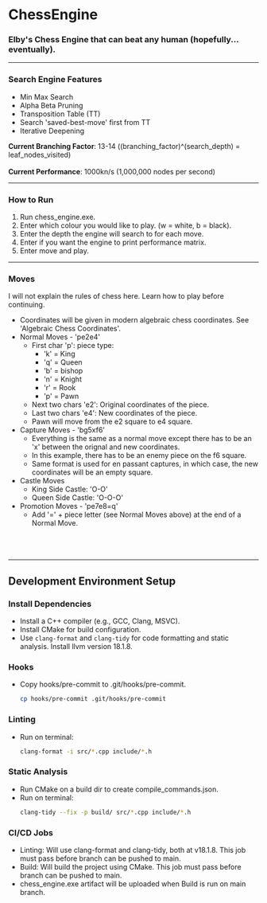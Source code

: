# **ChessEngine**
 ### **Elby's Chess Engine that can beat any human (hopefully... eventually).**

---

### Search Engine Features

- Min Max Search
- Alpha Beta Pruning
- Transposition Table (TT)
- Search 'saved-best-move' first from TT
- Iterative Deepening

**Current Branching Factor**: 13-14 ((branching_factor)^(search_depth) = leaf_nodes_visited)
<br/><br/>
**Current Performance**: 1000kn/s (1,000,000 nodes per second)

----

### How to Run

1. Run chess_engine.exe.
2. Enter which colour you would like to play. (w = white, b = black).
3. Enter the depth the engine will search to for each move.
4. Enter if you want the engine to print performance matrix.
5. Enter move and play.

---

### Moves

  I will not explain the rules of chess here. Learn how to play before continuing.
  - Coordinates will be given in modern algebraic chess coordinates. See 'Algebraic Chess Coordinates'.
  - Normal Moves - 'pe2e4'
    - First char 'p': piece type:
      - 'k' = King
      - 'q' = Queen
      - 'b' = bishop
      - 'n' =  Knight
      - 'r' = Rook
      - 'p' = Pawn
    - Next two chars 'e2': Original coordinates of the piece.
    - Last two chars 'e4': New coordinates of the piece.
    - Pawn will move from the e2 square to e4 square.
  - Capture Moves - 'bg5xf6'
     - Everything is the same as a normal move except there has to be an 'x' between the orignal and new coordinates.
     - In this example, there has to be an enemy piece on the f6 square.
     - Same format is used for en passant captures, in which case, the new coordinates will be an empty square.
   - Castle Moves
     - King Side Castle: 'O-O'
     - Queen Side Castle: 'O-O-O'
   - Promotion Moves - 'pe7e8=q'
     - Add '=' + piece letter (see Normal Moves above) at the end of a Normal Move.
<br/><br/>
<br/><br/>

---
## **Development Environment Setup**


### Install Dependencies

   - Install a C++ compiler (e.g., GCC, Clang, MSVC).
   - Install CMake for build configuration.
   - Use `clang-format` and `clang-tidy` for code formatting and static analysis. Install llvm version 18.1.8.

### Hooks
  - Copy hooks/pre-commit to .git/hooks/pre-commit.
    ```bash
    cp hooks/pre-commit .git/hooks/pre-commit
    ```

### Linting
  - Run on terminal:
    ```bash
    clang-format -i src/*.cpp include/*.h
    ```

### Static Analysis

  - Run CMake on a build dir to create compile_commands.json.
  - Run on terminal:
    ```bash
    clang-tidy --fix -p build/ src/*.cpp include/*.h
    ```

### CI/CD Jobs
  - Linting: Will use clang-format and clang-tidy, both at v18.1.8. This job must pass before branch can be pushed to main.
  - Build: Will build the project using CMake. This job must pass before branch can be pushed to main.
  - chess_engine.exe artifact will be uploaded when Build is run on main branch.






